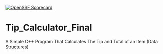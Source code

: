 [![OpenSSF Scorecard](https://api.securityscorecards.dev/projects/github.com/{owner}/{repo}/badge)](https://securityscorecards.dev/viewer/?uri=github.com/{owner}/{repo})
# Tip_Calculator_Final
 A Simple C++ Program That Calculates The Tip and Total of an Item (Data Structures)
